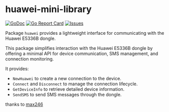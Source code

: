 # huawei-mini-library

[![GoDoc](https://img.shields.io/badge/api-Godoc-blue.svg)](https://pkg.go.dev/github.com/xigmaDev/huawei-mini-library)
[![Go Report Card](https://goreportcard.com/badge/github.com/xigmaDev/huawei-mini-library)](https://goreportcard.com/report/github.com/xigmaDev/huawei-mini-library)
[![Issues](https://img.shields.io/github/issues/xigmaDev/huawei-mini-library.svg)](https://github.com/xigmaDev/huawei-mini-library/issues)

Package `huawei` provides a lightweight interface for communicating with the Huawei E5336B dongle.

This package simplifies interaction with the Huawei E5336B dongle by offering a minimal API for device communication, SMS management, and connection monitoring.

It provides:

 * `NewHuawei` to create a new connection to the device.
 * `Connect` and `Disconnect` to manage the connection lifecycle.
 * `GetDeviceInfo` to retrieve detailed device information.
 * `SendSMS` to send SMS messages through the dongle.


thanks to [max246](https://github.com/max246)
